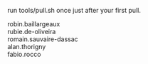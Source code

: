run tools/pull.sh once just after your first pull.


robin.baillargeaux\
rubie.de-oliveira\
romain.sauvaire-dassac\
alan.thorigny\
fabio.rocco

